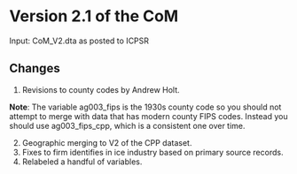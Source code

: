 # Version 2.1 of the CoM

Input: CoM_V2.dta as posted to ICPSR

## Changes

1. Revisions to county codes  by Andrew Holt.

**Note**: The variable ag003_fips is the 1930s county code so you should not attempt to merge with data that has modern county FIPS codes. Instead you should use ag003_fips_cpp, which is a consistent one over time.

2. Geographic merging to V2 of the CPP dataset.
3. Fixes to firm identifies in ice industry based on primary source records.
4. Relabeled a handful of variables. 
